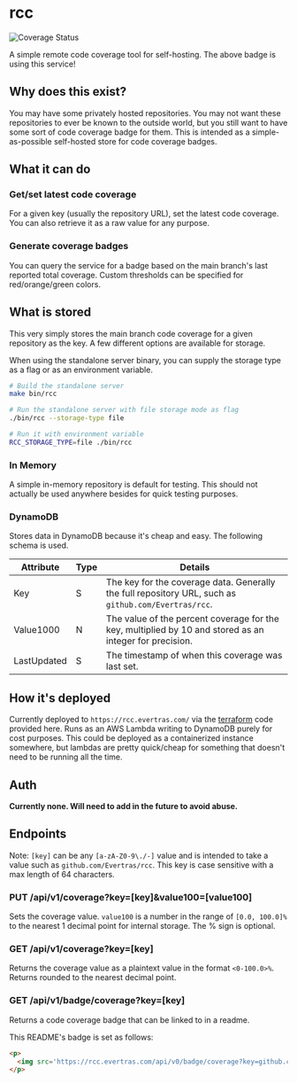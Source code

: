 # rcc

<p>
  <img src='https://rcc.evertras.com/api/v0/badge/coverage?key=github.com/Evertras/rcc' alt='Coverage Status'/>
</p>

A simple remote code coverage tool for self-hosting.  The above badge
is using this service!

## Why does this exist?

You may have some privately hosted repositories.  You may not want these
repositories to ever be known to the outside world, but you still want
to have some sort of code coverage badge for them.  This is intended
as a simple-as-possible self-hosted store for code coverage badges.

## What it can do

### Get/set latest code coverage

For a given key (usually the repository URL), set the latest code coverage.
You can also retrieve it as a raw value for any purpose.

### Generate coverage badges

You can query the service for a badge based on the main branch's last reported
total coverage.  Custom thresholds can be specified for red/orange/green colors.

## What is stored

This very simply stores the main branch code coverage for a given repository
as the key.  A few different options are available for storage.

When using the standalone server binary, you can supply the storage type as a flag
or as an environment variable.

```bash
# Build the standalone server
make bin/rcc

# Run the standalone server with file storage mode as flag
./bin/rcc --storage-type file

# Run it with environment variable
RCC_STORAGE_TYPE=file ./bin/rcc
```

### In Memory

A simple in-memory repository is default for testing.  This should not actually
be used anywhere besides for quick testing purposes.

### DynamoDB

Stores data in DynamoDB because it's cheap and easy.  The following schema is used.

| Attribute | Type | Details |
|-----------|------|---------|
| Key       | S    | The key for the coverage data.  Generally the full repository URL, such as `github.com/Evertras/rcc`. |
| Value1000 | N    | The value of the percent coverage for the key, multiplied by 10 and stored as an integer for precision. |
| LastUpdated | S  | The timestamp of when this coverage was last set. |

## How it's deployed

Currently deployed to `https://rcc.evertras.com/` via the [terraform](./terraform)
code provided here.  Runs as an AWS Lambda writing to DynamoDB purely for
cost purposes.  This could be deployed as a containerized instance somewhere,
but lambdas are pretty quick/cheap for something that doesn't need to be running
all the time.

## Auth

**Currently none.  Will need to add in the future to avoid abuse.**

## Endpoints

Note: `[key]` can be any `[a-zA-Z0-9\./-]` value and is intended to take a value
such as `github.com/Evertras/rcc`.  This key is case sensitive with a max length
of 64 characters.

### PUT /api/v1/coverage?key=[key]&value100=[value100]

Sets the coverage value.  `value100` is a number in the range of `[0.0, 100.0]%`
to the nearest 1 decimal point for internal storage.  The % sign is optional.

### GET /api/v1/coverage?key=[key]

Returns the coverage value as a plaintext value in the format `<0-100.0>%`.  Returns
rounded to the nearest decimal point.

### GET /api/v1/badge/coverage?key=[key]

Returns a code coverage badge that can be linked to in a readme.

This README's badge is set as follows:

```html
<p>
  <img src='https://rcc.evertras.com/api/v0/badge/coverage?key=github.com/Evertras/rcc' alt='Coverage Status'/>
</p>
```
